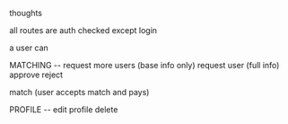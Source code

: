 



thoughts


all routes are auth checked
except login


a user can

MATCHING -- 
request more users (base info only)
request user (full info)
approve
reject

match (user accepts match and pays)


PROFILE --
edit profile
delete




